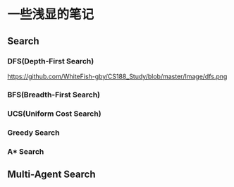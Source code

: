 # 一些浅显的笔记

## Search

### DFS(Depth-First Search)

https://github.com/WhiteFish-gby/CS188_Study/blob/master/Image/dfs.png

### BFS(Breadth-First Search)

### UCS(Uniform Cost Search)

### Greedy Search

### A\* Search

## Multi-Agent Search


